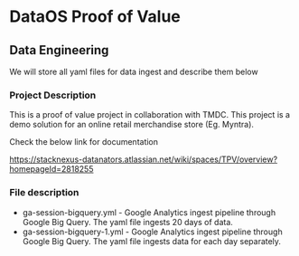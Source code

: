 # DataOS Proof of Value
## Data Engineering

We will store all yaml files for data ingest and describe them below

### Project Description

This is a proof of value project in collaboration with TMDC. This project is a demo solution for an online retail merchandise store (Eg. Myntra).

Check the below link for documentation

https://stacknexus-datanators.atlassian.net/wiki/spaces/TPV/overview?homepageId=2818255

### File description

* ga-session-bigquery.yml - Google Analytics ingest pipeline through Google Big Query. The yaml file ingests 20 days of data.
* ga-session-bigquery-1.yml - Google Analytics ingest pipeline through Google Big Query. The yaml file ingests data for each day separately.
